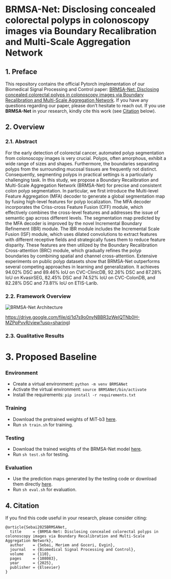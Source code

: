 # BRMSA-Net: Disclosing concealed colorectal polyps in colonoscopy images via Boundary Recalibration and Multi-Scale Aggregation Network
## 1. Preface 
This repository contains the official Pytorch implementation of our Biomedical Signal Processing and Control paper: [BRMSA-Net: Disclosing concealed colorectal polyps in colonoscopy images via Boundary Recalibration and Multi-Scale Aggregation Network](https://www.sciencedirect.com/science/article/abs/pii/S1746809425005944).
If you have any questions regarding our paper, please don’t hesitate to reach out. If you use **BRMSA-Net** in your research, kindly cite this work (see [Citation](#citation) below).

## 2. Overview
### 2.1. Abstract
For the early detection of colorectal cancer, automated polyp segmentation from colonoscopy images is very crucial. Polyps, often amorphous, exhibit a wide range of sizes and shapes. Furthermore, the boundaries separating polyps from the surrounding mucosal tissues are frequently not distinct. Consequently, segmenting polyps in practical settings is a particularly challenging task. In this study, we propose a Boundary Recalibration and Multi-Scale Aggregation Network (BRMSA-Net) for precise and consistent colon polyp segmentation. In particular, we first introduce the Multi-level Feature Aggregation (MFA) decoder to generate a global segmentation map by fusing high-level features for polyp localization. The MFA decoder incorporates the Criss-cross Feature Fusion (CFF) module, which effectively combines the cross-level features and addresses the issue of semantic gap across different levels. The segmentation map predicted by the MFA decoder is improved by the novel Incremental Boundary Refinement (IBR) module. The IBR module includes the Incremental Scale Fusion (ISF) module, which uses dilated convolutions to extract features with different receptive fields and strategically fuses them to reduce feature disparity. These features are then utilized by the Boundary Recalibration Cross-attention (BRC) module, which gradually refines the polyp boundaries by combining spatial and channel cross-attention. Extensive experiments on public polyp datasets show that BRMSA-Net outperforms several competing approaches in learning and generalization. It achieves 94.02% DSC and 89.46% IoU on CVC-ClinicDB, 92.26% DSC and 87.28% IoU on KvasirSEG, 82.45% DSC and 74.52% IoU on CVC-ColonDB, and 82.28% DSC and 73.81% IoU on ETIS-Larib.

### 2.2. Framework Overview
![BRMSA-Net Architecture](https://drive.google.com/uc?export=view&id=1d7s9o0nyNBBR3zWeIQTNb0H-MZPpPvvR)

https://drive.google.com/file/d/1d7s9o0nyNBBR3zWeIQTNb0H-MZPpPvvR/view?usp=sharing)
### 2.3. Qualitative Results

# 3. Proposed Baseline
### Environment
- Create a virtual environment: `python -m venv BRMSANet`
- Activate the virtual environment: `source BRMSANet/bin/activate`
- Install the requirements: `pip install -r requirements.txt`
### Training
- Download the pretrained weights of MiT-b3 [here](https://drive.google.com/drive/folders/1w59gNxY0z68XnJT4sHOiYM5lgy3tgE7g?usp=sharing).
- Run `sh train.sh` for training. 
### Testing
- Download the trained weights of the BRMSA-Net model [here](https://drive.google.com/drive/folders/1Ytot6mxZWTDwFHymiEp099LbmTVmHYly?usp=sharing).
- Run `sh test.sh` for testing.
### Evaluation
- Use the prediction maps generated by the testing code or download them directly [here](https://drive.google.com/drive/folders/1muYxmzbnZYUF95E49hLXf7H_AYjrCXME?usp=sharing).
- Run `sh eval.sh` for evaluation.

## 4. Citation
If you find this code useful in your research, please consider citing:

```
@article{Sebai2025BRMSANet,
  title     = {BRMSA-Net: Disclosing concealed colorectal polyps in colonoscopy images via Boundary Recalibration and Multi-Scale Aggregation Network},
  author    = {Sebai, Meriem and Goceri, Evgin},
  journal   = {Biomedical Signal Processing and Control},
  volume    = {110},
  pages     = {108083},
  year      = {2025},
  publisher = {Elsevier}
}
```





















